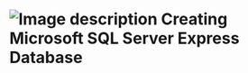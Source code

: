 # ![Image description](https://github.com/mjkoh/Creating-Database/blob/master/Pic/HomeServer.png) Creating Microsoft SQL Server Express Database



